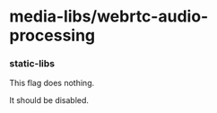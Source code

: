# media-libs/webrtc-audio-processing

### static-libs
This flag does nothing.

It should be disabled.
